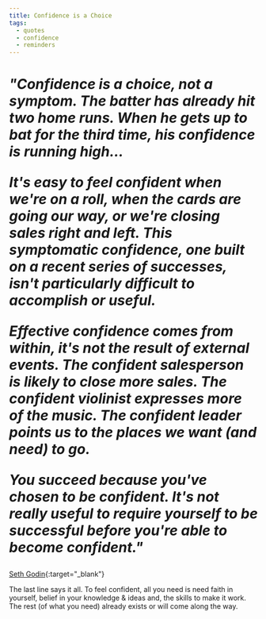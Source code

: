 ```yaml
---
title: Confidence is a Choice
tags:
  - quotes
  - confidence
  - reminders
---
```


<h1><i>"Confidence is a choice, not a symptom. The batter has already hit two home runs. When he gets up to bat for the third time, his confidence is running high...  

It's easy to feel confident when we're on a roll, when the cards are going our way, or we're closing sales right and left. This symptomatic confidence, one built on a recent series of successes, isn't particularly difficult to accomplish or useful.

Effective confidence comes from within, it's not the result of external events. The confident salesperson is likely to close more sales. The confident violinist expresses more of the music. The confident leader points us to the places we want (and need) to go.

You succeed because you've chosen to be confident. It's not really useful to require yourself to be successful before you're able to become confident."</i></h1>

[Seth Godin](https://seths.blog/2014/03/confidence-is-a-choice-not-a-symptom/){:target="_blank"}

The last line says it all. To feel confident, all you need is need faith in yourself, belief in your knowledge & ideas and, the skills to make it work. The rest (of what you need) already exists or will come along the way. 

